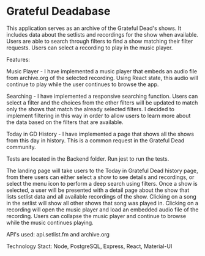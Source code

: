 # Grateful Deadabase


This application serves as an archive of the Grateful Dead's shows. It includes data about the setlists and recordings for the show when available.
Users are able to search through filters to find a show matching their filter requests. Users can select a recording to play in the music player.

Features:

Music Player - I have implemented a music player that embeds an audio file from archive.org of the selected recording. 
Using React state, this audio will continue to play while the user continues to browse the app.

Searching - I have implemented a responsive searching function. Users can select a filter and the choices from the other filters will be updated to match only the 
shows that match the already selected filters. I decided to implement filtering in this way in order to allow users to learn more about the data based on the 
filters that are available.

Today in GD History - I have implemented a page that shows all the shows from this day in history. This is a common request in the Grateful Dead community.

Tests are located in the Backend folder. Run jest to run the tests.

The landing page will take users to the Today in Grateful Dead history page, from there users can either select a show to see details and recordings, or select the 
menu icon to perform a deep search using filters. Once a show is selected, a user will be presented with a detail page about the show that lists setlist data and all
available recordings of the show. Clicking on a song in the setlist will show all other shows that song was played in. Clicking on a recording will open the music player
and load an embedded audio file of the recording. Users can collapse the music player and continue to browse while the music continues playing.

API's used: api.setlist.fm and archive.org

Technology Stact: Node, PostgreSQL, Express, React, Material-UI

